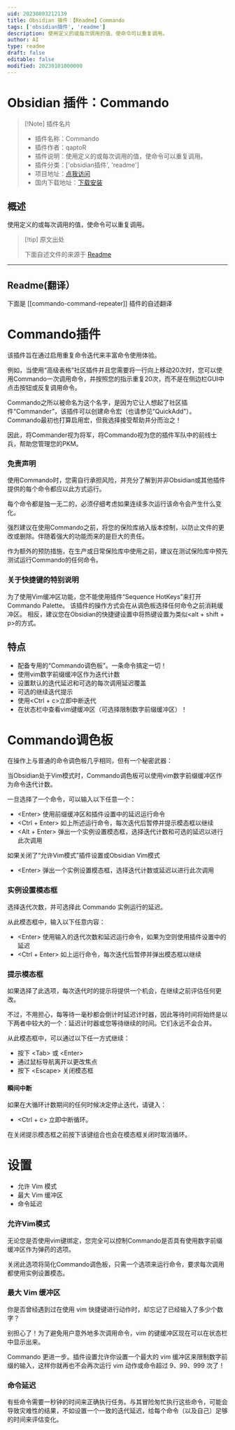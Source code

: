 ```yaml
---
uid: 20230803212139
title: Obsidian 插件：【Readme】Commando
tags: ['obsidian插件', 'readme']
description: 使用定义的或每次调用的值，使命令可以重复调用。
author: AI
type: readme
draft: false
editable: false
modified: 20230101000000
---
```


# Obsidian 插件：Commando

> [!Note] 插件名片
> - 插件名称：Commando
> - 插件作者：qaptoR
> - 插件说明：使用定义的或每次调用的值，使命令可以重复调用。
> - 插件分类：['obsidian插件', 'readme']
> - 项目地址：[点我访问](https://github.com/qaptoR/Commando)
> - 国内下载地址：[下载安装](https://pkmer.cn/products/plugin/pluginMarket/?commando-command-repeater)

## 概述

使用定义的或每次调用的值，使命令可以重复调用。



> [!tip] 原文出处
> 
>下面自述文件的来源于 [Readme](https://ghproxy.net/https://raw.githubusercontent.com/qaptoR/Commando/master/README.md)
> 

---

## Readme(翻译）

下面是 [[commando-command-repeater]] 插件的自述翻译



# Commando插件

该插件旨在通过启用重复命令迭代来丰富命令使用体验。

例如，当使用“高级表格”社区插件并且您需要将一行向上移动20次时，您可以使用Commando一次调用命令，并按照您的指示重复20次，而不是在侧边栏GUI中点击按钮或反复调用命令。

Commando之所以被命名为这个名字，是因为它让人想起了社区插件“Commander”，该插件可以创建命令宏（也请参见“QuickAdd”）。
Commando最初也打算启用宏，但我选择接受帮助并分而治之！

因此，将Commander视为将军，将Commando视为您的插件军队中的前线士兵，帮助您管理您的PKM。

### 免责声明

使用Commando时，您需自行承担风险，并充分了解到并非Obsidian或其他插件提供的每个命令都应以此方式运行。

每个命令都是独一无二的，必须仔细考虑如果连续多次运行该命令会产生什么变化。

强烈建议在使用Commando之前，将您的保险库纳入版本控制，以防止文件的更改或删除。伴随着强大的功能而来的是巨大的责任。

作为额外的预防措施，在生产或日常保险库中使用之前，建议在测试保险库中预先测试运行Commando的任何命令。

### 关于快捷键的特别说明

为了使用Vim缓冲区功能，您不能使用插件“Sequence HotKeys”来打开Commando Palette。
该插件的操作方式会在从调色板选择任何命令之前消耗缓冲区。
相反，建议您在Obsidian的快捷键设置中将热键设置为类似\<alt + shift + p\>的方式。

## 特点

- 配备专用的“Commando调色板”。一条命令搞定一切！
- 使用vim数字前缀缓冲区作为迭代计数
- 设置默认的迭代延迟和可选的每次调用延迟覆盖
- 可选的继续迭代提示
- 使用\<Ctrl + c\>立即中断迭代
- 在状态栏中查看vim键缓冲区（可选择限制数字前缀缓冲区）！

# Commando调色板

在操作上与普通的命令调色板几乎相同，但有一个秘密武器：

当Obsidian处于Vim模式时，Commando调色板可以使用vim数字前缀缓冲区作为命令迭代计数。

一旦选择了一个命令，可以输入以下任意一个：

- \<Enter\> 使用前缀缓冲区和插件设置中的延迟运行命令
- \<Ctrl + Enter\> 如上所述运行命令，每次迭代后暂停并提示模态框以继续
- \<Alt + Enter\> 弹出一个实例设置模态框，选择迭代计数和可选的延迟以进行此次调用

如果关闭了“允许Vim模式”插件设置或Obsidian Vim模式

- \<Enter\> 弹出一个实例设置模态框，选择迭代计数或延迟以进行此次调用

### 实例设置模态框

选择迭代次数，并可选择此 Commando 实例运行的延迟。

从此模态框中，输入以下任意内容：

- \<Enter\> 使用输入的迭代次数和延迟运行命令，如果为空则使用插件设置中的延迟
- \<Ctrl + Enter\> 如上运行命令，每次迭代后暂停并弹出模态框以继续

### 提示模态框

如果选择了此选项，每次迭代时的提示将提供一个机会，在继续之前评估任何更改。

不过，不用担心，每等待一毫秒都会倒计时延迟计时器，因此等待时间将始终是以下两者中较大的一个：延迟计时器或您等待继续的时间。它们永远不会合并。

从此模态框中，可以通过以下任一方式继续：

- 按下 \<Tab\> 或 \<Enter\>
- 通过鼠标导航离开以更改焦点
- 按下 \<Escape\> 关闭模态框

#### 瞬间中断

如果在大循环计数期间的任何时候决定停止迭代，请键入：

- \<Ctrl + c\> 立即中断循环。

在关闭提示模态框之前按下该键组合也会在模态框关闭时取消循环。

# 设置

- 允许 Vim 模式
- 最大 Vim 缓冲区
- 命令延迟

### 允许Vim模式

无论您是否使用vim键绑定，您完全可以控制Commando是否具有使用数字前缀缓冲区作为弹药的选项。

关闭此选项将简化Commando调色板，只需一个选项来运行命令，要求每次调用都使用实例设置模态。

### 最大 Vim 缓冲区

你是否曾经遇到过在使用 vim 快捷键进行动作时，却忘记了已经输入了多少个数字？

别担心了！为了避免用户意外地多次调用命令，vim 的键缓冲区现在可以在状态栏中显示出来。

Commando 更进一步。插件设置允许你设置一个最大的 vim 缓冲区来限制数字前缀的输入，这样你就再也不会再次运行 vim 动作或命令超过 9、99、999 次了！

### 命令延迟

有些命令需要一秒钟的时间来正确执行任务。与其冒险匆忙执行这些命令，可能会导致灾难性的结果，不如设置一个一致的迭代延迟，给每个命令（以及自己）足够的时间来评估变化。



